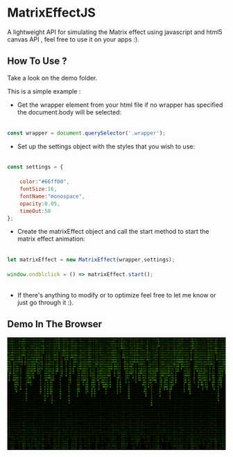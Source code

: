 # MatrixEffectJS

A lightweight API for simulating the Matrix effect using javascript and html5 canvas API , feel free to use it on your apps :).

## How To Use ?

Take a look on the demo folder.

This is a simple example :

- Get the wrapper element from your html file if no wrapper has specified the document.body will be selected:

``` javascript

const wrapper = document.querySelector('.wrapper');

```

- Set up the settings object with the styles that you wish to use:

``` javascript

const settings = {

    color:"#66ff00",
    fontSize:16,
    fontName:"monospace",
    opacity:0.05,
    timeOut:50  
};

```

- Create the matrixEffect object and call the start method to start the matrix effect animation:

``` javascript

let matrixEffect = new MatrixEffect(wrapper,settings);

window.ondblclick = () => matrixEffect.start();
    
```

- If there's anything to modify or to optimize feel free to let me know or just go through it :).

## Demo In The Browser

<img src="https://github.com/LakhderAmine99/MatrixEffectJS/blob/main/screenshots/1.png">
